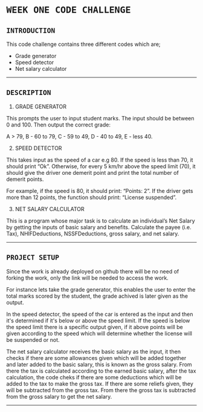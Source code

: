 # **`WEEK ONE CODE CHALLENGE`**

## **`INTRODUCTION`**

This code challenge contains three different codes which are;
  * Grade generator
  * Speed detector
  * Net salary calculator

___

## **`DESCRIPTION`**

1. GRADE GENERATOR

This prompts the user to input student marks. The input should be between 0 and 100. Then output the correct grade: 

A > 79, B - 60 to 79, C -  59 to 49, D - 40 to 49, E - less 40.


2. SPEED DETECTOR

This takes input as the speed of a car e.g 80. If the speed is less than 70, it should print “Ok”. Otherwise, for every 5 km/hr above the speed limit (70), it should give the driver one demerit point and print the total number of demerit points.

For example, if the speed is 80, it should print: “Points: 2”. If the driver gets more than 12 points, the function should print: “License suspended”.

3. NET SALARY CALCULATOR

This is a program whose major task is to calculate an individual’s Net Salary by getting the inputs of basic salary and benefits. Calculate the payee (i.e. Tax), NHIFDeductions, NSSFDeductions, gross salary, and net salary. 

___

## **`PROJECT SETUP`**

Since the work is already deployed on github there will be no need of forking the work, only the link will be needed to access the work.

For instance lets take the grade generator, this enables the user to enter the total marks scored by the student, the grade achived is later given as the output.

In the speed detector, the speed of the car is entered as the input and then it's determined if it's below or above the speed limit. If the speed is below the speed limit there is a specific output given, if it above points will be given according to the speed which will determine whether the license will be suspended or not.

The net salary calculator receives the basic salary as the input, it then checks if there are some allowances given which will be added together and later added to the basic salary, this is known as the gross salary. From there the tax is calculated according to the earned basic salary, after the tax calculation, the code cheks if there are some deductions which will be added to the tax to make the gross tax. If there are some reliefs given, they will be subtracted from the gross tax. From there the gross tax is subtracted from the gross salary to get the net salary.

___
